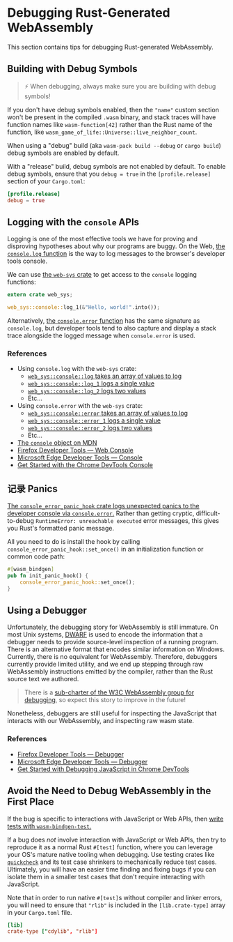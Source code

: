 # Debugging Rust-Generated WebAssembly

This section contains tips for debugging Rust-generated WebAssembly.

## Building with Debug Symbols

> ⚡ When debugging, always make sure you are building with debug symbols!

If you don't have debug symbols enabled, then the `"name"` custom section won't
be present in the compiled `.wasm` binary, and stack traces will have function
names like `wasm-function[42]` rather than the Rust name of the function, like
`wasm_game_of_life::Universe::live_neighbor_count`.

When using a "debug" build (aka `wasm-pack build --debug` or `cargo build`)
debug symbols are enabled by default.

With a "release" build, debug symbols are not enabled by default. To enable
debug symbols, ensure that you `debug = true` in the `[profile.release]` section
of your `Cargo.toml`:

```toml
[profile.release]
debug = true
```

## Logging with the `console` APIs

Logging is one of the most effective tools we have for proving and disproving
hypotheses about why our programs are buggy. On the Web, [the `console.log`
function](https://developer.mozilla.org/en-US/docs/Web/API/Console/log) is the
way to log messages to the browser's developer tools console.

We can use [the `web-sys` crate][web-sys] to get access to the `console` logging
functions:

```rust
extern crate web_sys;

web_sys::console::log_1(&"Hello, world!".into());
```

Alternatively, [the `console.error`
function](https://developer.mozilla.org/en-US/docs/Web/API/Console/error) has
the same signature as `console.log`, but developer tools tend to also capture
and display a stack trace alongside the logged message when `console.error` is
used.

### References

* Using `console.log` with the `web-sys` crate:
  * [`web_sys::console::log` takes an array of values to log](https://rustwasm.github.io/wasm-bindgen/api/web_sys/console/fn.log.html)
  * [`web_sys::console::log_1` logs a single value](https://rustwasm.github.io/wasm-bindgen/api/web_sys/console/fn.log_1.html)
  * [`web_sys::console::log_2` logs two values](https://rustwasm.github.io/wasm-bindgen/api/web_sys/console/fn.log_2.html)
  * Etc...
* Using `console.error` with the `web-sys` crate:
  * [`web_sys::console::error` takes an array of values to log](https://rustwasm.github.io/wasm-bindgen/api/web_sys/console/fn.error.html)
  * [`web_sys::console::error_1` logs a single value](https://rustwasm.github.io/wasm-bindgen/api/web_sys/console/fn.error_1.html)
  * [`web_sys::console::error_2` logs two values](https://rustwasm.github.io/wasm-bindgen/api/web_sys/console/fn.error_2.html)
  * Etc...
* [The `console` object on MDN](https://developer.mozilla.org/en-US/docs/Web/API/Console)
* [Firefox Developer Tools — Web Console](https://developer.mozilla.org/en-US/docs/Tools/Web_Console)
* [Microsoft Edge Developer Tools — Console](https://docs.microsoft.com/en-us/microsoft-edge/devtools-guide/console)
* [Get Started with the Chrome DevTools Console](https://developers.google.com/web/tools/chrome-devtools/console/get-started)

## 记录 Panics

[The `console_error_panic_hook` crate logs unexpected panics to the developer
console via `console.error`.][panic-hook] Rather than getting cryptic,
difficult-to-debug `RuntimeError: unreachable executed` error messages, this
gives you Rust's formatted panic message.

All you need to do is install the hook by calling
`console_error_panic_hook::set_once()` in an initialization function or common
code path:

```rust
#[wasm_bindgen]
pub fn init_panic_hook() {
    console_error_panic_hook::set_once();
}
```

[panic-hook]: https://github.com/rustwasm/console_error_panic_hook

## Using a Debugger

Unfortunately, the debugging story for WebAssembly is still immature. On most
Unix systems, [DWARF][dwarf] is used to encode the information that a debugger
needs to provide source-level inspection of a running program. There is an
alternative format that encodes similar information on Windows. Currently, there
is no equivalent for WebAssembly. Therefore, debuggers currently provide limited
utility, and we end up stepping through raw WebAssembly instructions emitted by
the compiler, rather than the Rust source text we authored.

> There is a [sub-charter of the W3C WebAssembly group for
> debugging][debugging-subcharter], so expect this story to improve in the
> future!

[debugging-subcharter]: https://github.com/WebAssembly/debugging
[dwarf]: http://dwarfstd.org/

Nonetheless, debuggers are still useful for inspecting the JavaScript that
interacts with our WebAssembly, and inspecting raw wasm state.

### References

* [Firefox Developer Tools — Debugger](https://developer.mozilla.org/en-US/docs/Tools/Debugger)
* [Microsoft Edge Developer Tools — Debugger](https://docs.microsoft.com/en-us/microsoft-edge/devtools-guide/debugger)
* [Get Started with Debugging JavaScript in Chrome DevTools](https://developers.google.com/web/tools/chrome-devtools/javascript/)

## Avoid the Need to Debug WebAssembly in the First Place

If the bug is specific to interactions with JavaScript or Web APIs, then [write
tests with `wasm-bindgen-test`.][wbg-test]

If a bug does *not* involve interaction with JavaScript or Web APIs, then try to
reproduce it as a normal Rust `#[test]` function, where you can leverage your
OS's mature native tooling when debugging. Use testing crates like
[`quickcheck`][quickcheck] and its test case shrinkers to mechanically reduce
test cases. Ultimately, you will have an easier time finding and fixing bugs if
you can isolate them in a smaller test cases that don't require interacting with
JavaScript.

Note that in order to run native `#[test]`s without compiler and linker errors,
you will need to ensure that `"rlib"` is included in the `[lib.crate-type]`
array in your `Cargo.toml` file.

```toml
[lib]
crate-type ["cdylib", "rlib"]
```

[quickcheck]: https://crates.io/crates/quickcheck
[web-sys]: https://rustwasm.github.io/wasm-bindgen/web-sys/index.html
[wbg-test]: https://rustwasm.github.io/wasm-bindgen/wasm-bindgen-test/index.html
